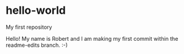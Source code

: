 # hello-world
My first repository

Hello! My name is Robert and I am making my first commit within the readme-edits branch. 
:-)
